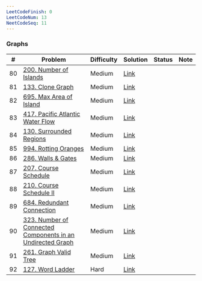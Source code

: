 ```yaml
---
LeetCodeFinish: 0
LeetCodeNum: 13
NeetCodeSeq: 11
---
```


### Graphs

| #   | Problem                                                                                                                                            | Difficulty | Solution                                                                                    | Status | Note |
| --- | -------------------------------------------------------------------------------------------------------------------------------------------------- | ---------- | ------------------------------------------------------------------------------------------- | ------ | ---- |
| 80  | [200. Number of Islands](https://leetcode.com/problems/number-of-islands/)                                                                         | Medium     | [Link](https://neetcode.io/solutions/number-of-islands)                                     |        |      |
| 81  | [133. Clone Graph](https://leetcode.com/problems/clone-graph/)                                                                                     | Medium     | [Link](https://neetcode.io/solutions/clone-graph)                                           |        |      |
| 82  | [695. Max Area of Island](https://leetcode.com/problems/max-area-of-island/)                                                                       | Medium     | [Link](https://neetcode.io/solutions/max-area-of-island)                                    |        |      |
| 83  | [417. Pacific Atlantic Water Flow](https://leetcode.com/problems/pacific-atlantic-water-flow/)                                                     | Medium     | [Link](https://neetcode.io/solutions/pacific-atlantic-water-flow)                           |        |      |
| 84  | [130. Surrounded Regions](https://leetcode.com/problems/surrounded-regions/)                                                                       | Medium     | [Link](https://neetcode.io/solutions/surrounded-regions)                                    |        |      |
| 85  | [994. Rotting Oranges](https://leetcode.com/problems/rotting-oranges/)                                                                             | Medium     | [Link](https://neetcode.io/solutions/rotting-oranges)                                       |        |      |
| 86  | [286. Walls & Gates](https://leetcode.com/problems/walls-gates/)                                                                                   | Medium     | [Link](https://neetcode.io/solutions/walls-gates)                                           |        |      |
| 87  | [207. Course Schedule](https://leetcode.com/problems/course-schedule/)                                                                             | Medium     | [Link](https://neetcode.io/solutions/course-schedule)                                       |        |      |
| 88  | [210. Course Schedule II](https://leetcode.com/problems/course-schedule-ii/)                                                                       | Medium     | [Link](https://neetcode.io/solutions/course-schedule-ii)                                    |        |      |
| 89  | [684. Redundant Connection](https://leetcode.com/problems/redundant-connection/)                                                                   | Medium     | [Link](https://neetcode.io/solutions/redundant-connection)                                  |        |      |
| 90  | [323. Number of Connected Components in an Undirected Graph](https://leetcode.com/problems/number-of-connected-components-in-an-undirected-graph/) | Medium     | [Link](https://neetcode.io/solutions/number-of-connected-components-in-an-undirected-graph) |        |      |
| 91  | [261. Graph Valid Tree](https://leetcode.com/problems/graph-valid-tree/)                                                                           | Medium     | [Link](https://neetcode.io/solutions/graph-valid-tree)                                      |        |      |
| 92  | [127. Word Ladder](https://leetcode.com/problems/word-ladder/)                                                                                     | Hard       | [Link](https://neetcode.io/solutions/word-ladder)                                           |        |      |
